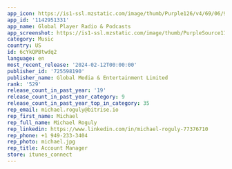 ```yaml
---
app_icon: https://is1-ssl.mzstatic.com/image/thumb/Purple126/v4/69/06/9d/69069dbd-e90a-a836-7882-d6a2f799228e/AppIcon-0-0-1x_U007emarketing-0-7-0-85-220.png/1024x1024bb.png
app_id: '1142951331'
app_name: Global Player Radio & Podcasts
app_screenshot: https://is1-ssl.mzstatic.com/image/thumb/PurpleSource116/v4/23/51/e4/2351e4cc-c555-ea10-f519-5e1bb2f8b9c3/d2dafb6e-8ca0-4357-b6e2-85bc74e4350e_2.jpg/1242x2688bb.png
category: Music
country: US
id: 6cYkQPBtwdq2
language: en
most_recent_release: '2024-02-12T00:00:00'
publisher_id: '725598190'
publisher_name: Global Media & Entertainment Limited
rank: '529'
release_count_in_past_year: '19'
release_count_in_past_year_category: 9
release_count_in_past_year_top_in_category: 35
rep_email: michael.roguly@bitrise.io
rep_first_name: Michael
rep_full_name: Michael Roguly
rep_linkedin: https://www.linkedin.com/in/michael-roguly-77376710
rep_phone: +1 949-233-3404
rep_photo: michael.jpg
rep_title: Account Manager
store: itunes_connect
---
```

